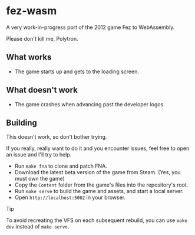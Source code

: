 # fez-wasm

A very work-in-progress port of the 2012 game Fez to WebAssembly. 

Please don't kill me, Polytron.

## What works

- The game starts up and gets to the loading screen.

## What doesn't work

- The game crashes when advancing past the developer logos.

## Building

This doesn't work, so don't bother trying. 

If you really, really want to do it and you encounter issues, feel free to open an issue and I'll try to help.

- Run `make fna` to clone and patch FNA.
- Download the latest beta version of the game from Steam. (Yes, you must own the game)
- Copy the `Content` folder from the game's files into the repository's root.
- Run `make serve` to build the game and assets, and start a local server.
- Open `http://localhost:5002` in your browser.

> [!TIP]
> To avoid recreating the VFS on each subsequent rebuild, you can use `make dev` instead of `make serve`.